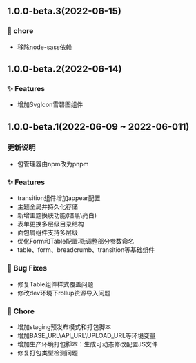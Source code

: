 ## 1.0.0-beta.3(2022-06-15)
### 🎫 chore
- 移除node-sass依赖

## 1.0.0-beta.2(2022-06-14)
### ✨ Features
- 增加SvgIcon雪碧图组件

## 1.0.0-beta.1(2022-06-09 ~ 2022-06-011)

### 更新说明
- 包管理器由npm改为pnpm

### ✨ Features
- transition组件增加appear配置
- 主题全局并持久化存储
- 新增主题换肤功能(暗黑\亮白)
- 表单更换多层级目录结构
- 面包屑组件支持多层级
- 优化Form和Table配置项;调整部分参数命名
- table、form、breadcrumb、transition等基础组件

### 🐛 Bug Fixes

- 修复Table组件样式覆盖问题
- 修改dev环境下rollup资源导入问题

### 🎫 Chore

- 增加staging预发布模式和打包脚本
- 增加BASE_URL\API_URL\UPLOAD_URL等环境变量
- 增加生产环境打包脚本：生成可动态修改配置JS文件
- 修复打包类型检测问题
